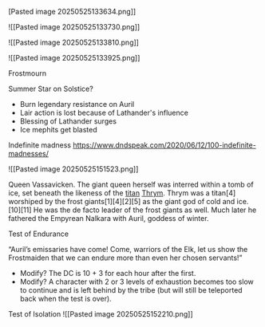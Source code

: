 [Pasted image 20250525133634.png]]

![[Pasted image 20250525133730.png]]

![[Pasted image 20250525133810.png]]

![[Pasted image 20250525133925.png]]

Frostmourn

Summer Star on Solstice?
- Burn legendary resistance on Auril
- Lair action is lost because of Lathander's influence
- Blessing of Lathander surges
- Ice mephits get blasted


Indefinite madness
https://www.dndspeak.com/2020/06/12/100-indefinite-madnesses/

![[Pasted image 20250525151523.png]]



Queen Vassavicken. The giant queen herself was interred within a tomb of ice, set beneath the likeness of the [titan](https://forgottenrealms.fandom.com/wiki/Titan "Titan") [Thrym](https://forgottenrealms.fandom.com/wiki/Thrym "Thrym"). Thrym was a titan[4] worshiped by the frost giants[1][4][2][5] as the giant god of cold and ice.[10][11] He was the de facto leader of the frost giants as well. Much later he fathered the Empyrean Nalkara with Auril, goddess of winter.


Test of Endurance

 “Auril’s emissaries have come! Come, warriors of
the Elk, let us show the Frostmaiden that we can endure
more than even her chosen servants!”
- Modify? The DC is 10 + 3 for each hour after the first.
- Modify? A character with 2 or 3 levels of exhaustion becomes too slow to continue and is left behind by the tribe (but will still be teleported back when the test is over).

Test of Isolation
![[Pasted image 20250525152210.png]]